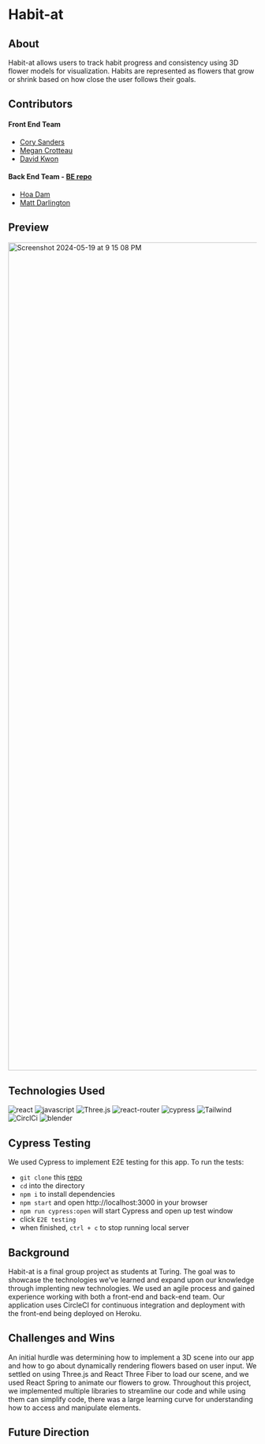# Habit-at

## About
Habit-at allows users to track habit progress and consistency using 3D flower models for visualization. Habits are represented as flowers that grow or shrink based on how close the user follows their goals.

## Contributors
#### Front End Team
- [Cory Sanders](https://github.com/corysanders3)
- [Megan Crotteau](https://github.com/crotteau)
- [David Kwon](https://github.com/dkwon1223)
#### Back End Team - [BE repo](https://github.com/Habit-at-2311/be_habit_at)
- [Hoa Dam](https://github.com/hoadam)
- [Matt Darlington](https://github.com/mdarl17)  



## Preview
<img width="1678" alt="Screenshot 2024-05-19 at 9 15 08 PM" src="https://github.com/Habit-at-2311/fe-habit-at/assets/149750476/baeba9df-4ea3-4c6f-924d-1ba9f6b7e536">


## Technologies Used
<div>
  <img src='https://img.shields.io/badge/React-61DAFB.svg?style=for-the-badge&logo=React&logoColor=black' alt='react'/>
  <img src='https://img.shields.io/badge/JavaScript-F7DF1E.svg?style=for-the-badge&logo=JavaScript&logoColor=black' alt='javascript'/>
  <img src='https://img.shields.io/badge/Three.js-000000.svg?style=for-the-badge&logo=threedotjs&logoColor=white' alt='Three.js'/>
  <img src='https://img.shields.io/badge/React%20Router-CA4245.svg?style=for-the-badge&logo=React-Router&logoColor=white' alt='react-router'/>
  <img src='https://img.shields.io/badge/Cypress-69D3A7.svg?style=for-the-badge&logo=Cypress&logoColor=white' alt='cypress'/>
  <img src='https://img.shields.io/badge/Tailwind%20CSS-06B6D4.svg?style=for-the-badge&logo=Tailwind-CSS&logoColor=white' alt='Tailwind'/>
  <img src='https://img.shields.io/badge/CircleCI-343434.svg?style=for-the-badge&logo=CircleCI&logoColor=white' alt='CirclCi'/>
  <img src='https://img.shields.io/badge/Blender-E87D0D.svg?style=for-the-badge&logo=Blender&logoColor=white' alt='blender'/>
</div>

## Cypress Testing
We used Cypress to implement E2E testing for this app. To run the tests:
- `git clone` this [repo](https://github.com/Habit-at-2311/fe-habit-at)
- `cd` into the directory
- `npm i` to install dependencies
- `npm start` and open http://localhost:3000 in your browser
- `npm run cypress:open` will start Cypress and open up test window
- click `E2E testing`
- when finished, `ctrl + c` to stop running local server

## Background
Habit-at is a final group project as students at Turing. The goal was to showcase the technologies we've learned and expand upon our knowledge through implenting new technologies. We used an agile process and gained experience working with both a front-end and back-end team. Our application uses CircleCI for continuous integration and deployment with the front-end being deployed on Heroku.

## Challenges and Wins
An initial hurdle was determining how to implement a 3D scene into our app and how to go about dynamically rendering flowers based on user input. We settled on using Three.js and React Three Fiber to load our scene, and we used React Spring to animate our flowers to grow. Throughout this project, we implemented multiple libraries to streamline our code and while using them can simplify code, there was a large learning curve for understanding how to access and manipulate elements.

## Future Direction  


